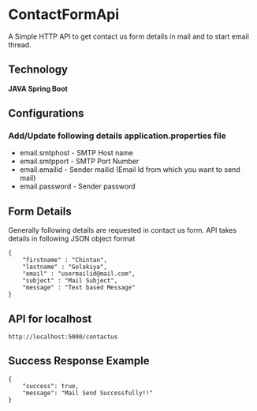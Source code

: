 # ContactFormApi
A Simple HTTP API to get contact us form details in mail and to start email thread.

## Technology
<b>JAVA Spring Boot</b>

## Configurations
### Add/Update following details application.properties file
<ul>
  <li>email.smtphost - SMTP Host name</li>
  <li>email.smtpport - SMTP Port Number</li>
  <li>email.emailid - Sender mailid (Email Id from which you want to send mail)</li>
  <li>email.password - Sender password</li>
</ul>

## Form Details
Generally following details are requested in contact us form. 
API takes details in following JSON object format

```
{
    "firstname" : "Chintan",
    "lastname" : "Golakiya",
    "email" : "usermailid@mail.com",
    "subject" : "Mail Subject",
    "message" : "Text based Message"
}
```
## API for localhost
```
http://localhost:5000/contactus
```

## Success Response Example
```
{
    "success": true,
    "message": "Mail Send Successfully!!"
}
```
